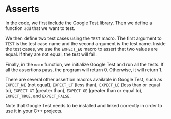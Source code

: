 # Asserts

In the code, we first include the Google Test library. Then we define a function `add` that we want to test. 

We then define two test cases using the `TEST` macro. The first argument to `TEST` is the test case name and the second argument is the test name. Inside the test cases, we use the `EXPECT_EQ` macro to assert that two values are equal. If they are not equal, the test will fail.

Finally, in the `main` function, we initialize Google Test and run all the tests. If all the assertions pass, the program will return 0. Otherwise, it will return 1.

There are several other assertion macros available in Google Test, such as `EXPECT_NE` (not equal), `EXPECT_LT` (less than), `EXPECT_LE` (less than or equal to), `EXPECT_GT` (greater than), `EXPECT_GE` (greater than or equal to), `EXPECT_TRUE`, and `EXPECT_FALSE`.

Note that Google Test needs to be installed and linked correctly in order to use it in your C++ projects.
